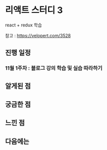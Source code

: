 # 리액트 스터디 3

react + redux 학습

참고 : https://velopert.com/3528

## 진행 일정

### 11월 1주차 : 블로그 강의 학습 및 실습 따라하기


## 알게된 점

## 궁금한 점

## 느낀 점

## 다음에는

